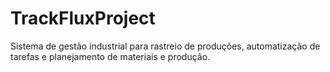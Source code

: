 # TrackFluxProject
Sistema de gestão industrial para rastreio de produções, automatização de tarefas e planejamento de materiais e produção.
